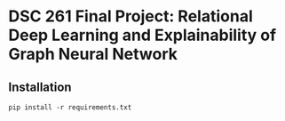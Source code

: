 # DSC 261 Final Project: Relational Deep Learning and Explainability of Graph Neural Network

## Installation 
```
pip install -r requirements.txt
```
